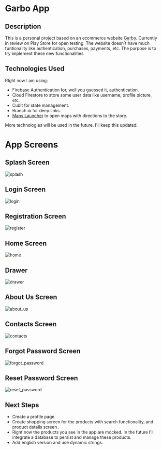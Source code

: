 # Garbo App

## Description
This is a personal project based on an ecommerce website [Garbo](https://www.garbo.pt). Currently in review on Play Store for open testing.
The website doesn´t have much funtionality like authentication, purchases, payments, etc.
The purpose is to try implement these new functionalities

## Technologies Used

RIght now I am using:
- Firebase Authentication for, well you guessed it, authentication.
- Cloud Firestore to store some user data like username, profile picture, etc.
- Cubit for state management.
- Branch.io for deep links.
- [Maps Launcher](https://pub.dev/packages/maps_launcher) to open maps with directions to the store.

More technologies will be used in the future. I'll keep this updated.

# App Screens

## Splash Screen

![splash](https://github.com/racm2k/garbo_app/assets/58236873/3abadf28-2ba1-4d68-bd44-2a4148027021)

## Login Screen

![login](https://github.com/racm2k/garbo_app/assets/58236873/04bb854d-b5fd-4e09-98ac-d5abde254358)


## Registration Screen

![register](https://github.com/racm2k/garbo_app/assets/58236873/f75e673f-058a-4863-9e7e-7108678fef40)


## Home Screen

![home](https://github.com/racm2k/garbo_app/assets/58236873/ce3eb73a-a4e7-4342-9a2d-a73c1495ab70)


## Drawer

![drawer](https://github.com/racm2k/garbo_app/assets/58236873/6ba64249-b958-412c-abd8-af58d0096317)


## About Us Screen

![about_us](https://github.com/racm2k/garbo_app/assets/58236873/9944d387-be1e-4309-8f34-845d2b759ee9)


## Contacts Screen

![contacts](https://github.com/racm2k/garbo_app/assets/58236873/3175897d-8bbf-4af2-bd3c-fb9a07472105)


## Forgot Password Screen

![forgot_password](https://github.com/racm2k/garbo_app/assets/58236873/de37e50d-40b2-4b12-a580-07e60f7ea45d)


## Reset Password Screen

![reset_password](https://github.com/racm2k/garbo_app/assets/58236873/03171c2f-5022-4723-bfa9-905438e51692)


## Next Steps

- Create a profile page.
- Create shopping screen for the products with search functionality, and product details screen .
- Right now the products you see in the app are mocked.
  In the future I'll integrate a database to persist and manage these products.
- Add english version and use dynamic strings.





